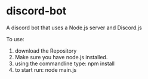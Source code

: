 # discord-bot

A discord bot that uses a Node.js server and Discord.js

To use:

1. download the Repository
2. Make sure you have node.js installed.
3. using the commandline type: npm install
4. to start run: node main.js


